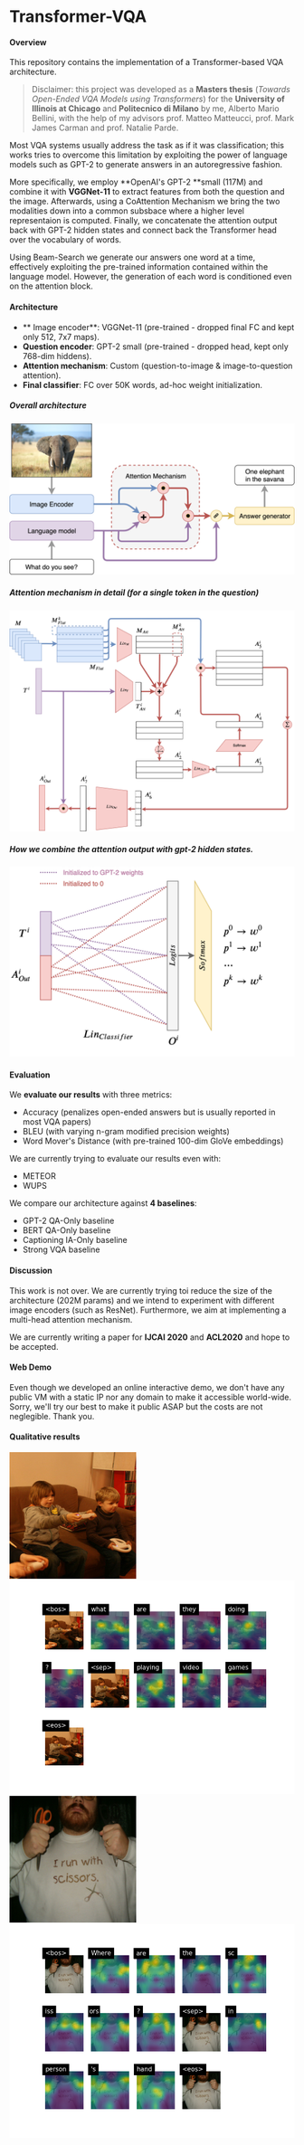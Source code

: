 # Transformer-VQA

#### Overview

This repository contains the implementation of a Transformer-based VQA architecture.

> Disclaimer: this project was developed as a **Masters thesis** (*Towards Open-Ended VQA Models using Transformers*) for the **University of Illinois at Chicago** and **Politecnico di Milano** by me, Alberto Mario Bellini, with the help of my advisors prof. Matteo Matteucci, prof. Mark James Carman and prof. Natalie Parde.

Most VQA systems usually address the task as if it was classification; this works tries to overcome this limitation by exploiting the power of language models such as GPT-2 to generate answers in an autoregressive fashion. 

More specifically, we employ **OpenAI's GPT-2 **small (117M) and combine it with **VGGNet-11** to extract features from both the question and the image. Afterwards, using a CoAttention Mechanism we bring the two modalities down into a common subsbace where a higher level representaion is computed. Finally, we concatenate the attention output back with GPT-2 hidden states and connect back the Transformer head over the vocabulary of words.

Using Beam-Search we generate our answers one word at a time, effectively exploiting the pre-trained information contained within the language model. However, the generation of each word is conditioned even on the attention block.

#### Architecture

- ** Image encoder**: VGGNet-11 (pre-trained - dropped final FC and kept only 512, 7x7 maps).
- **Question encoder**: GPT-2 small (pre-trained - dropped head, kept only 768-dim hiddens).
- **Attention mechanism**: Custom (question-to-image & image-to-question attention).
- **Final classifier**: FC over 50K words, ad-hoc weight initialization. 

##### Overall architecture
![](resources/md/images/vggpt2_overview.png)

##### Attention mechanism in detail (for a single token in the question)
![](resources/md/images/vggpt2_attention.png)

##### How we combine the attention output with gpt-2 hidden states.
![](resources/md/images/vggpt2_concat.png)

#### Evaluation

We **evaluate our results** with three metrics:
- Accuracy (penalizes open-ended answers but is usually reported in most VQA papers)
- BLEU (with varying n-gram modified precision weights)
- Word Mover's Distance (with pre-trained 100-dim GloVe embeddings)

We are currently trying to evaluate our results even with:
- METEOR
- WUPS

We compare our architecture against **4 baselines**:
- GPT-2 QA-Only baseline
- BERT QA-Only baseline
- Captioning IA-Only baseline
- Strong VQA baseline

#### Discussion

This work is not over. We are currently trying toi reduce the size of the architecture (202M params) and we intend to experiment with different image encoders (such as ResNet). Furthermore, we aim at implementing a multi-head attention mechanism. 

We are currently writing a paper for **IJCAI 2020** and **ACL2020** and hope to be accepted.

#### Web Demo

Even though we developed an online interactive demo, we don't have any public VM with a static IP nor any domain to make it accessible world-wide. Sorry, we'll try our best to make it public ASAP but the costs are not neglegible. Thank you.

#### Qualitative results

![](resources/md/images/playing_videogames.png)
![](resources/md/images/playing_videogames_maps.png)
![](resources/md/images/where_scissors.png)
![](resources/md/images/where_scissors_maps.png)

